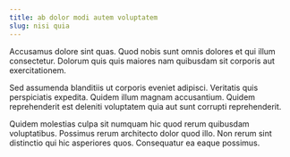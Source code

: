 ```yaml
---
title: ab dolor modi autem voluptatem
slug: nisi quia
---
```


Accusamus dolore sint quas. Quod nobis sunt omnis dolores et qui illum consectetur. Dolorum quis quis maiores nam quibusdam sit corporis aut exercitationem.

Sed assumenda blanditiis ut corporis eveniet adipisci. Veritatis quis perspiciatis expedita. Quidem illum magnam accusantium. Quidem reprehenderit est deleniti voluptatem quia aut sunt corrupti reprehenderit.

Quidem molestias culpa sit numquam hic quod rerum quibusdam voluptatibus. Possimus rerum architecto dolor quod illo. Non rerum sint distinctio qui hic asperiores quos. Consequatur ea eaque possimus.
